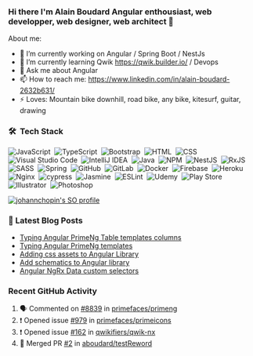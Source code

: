 ### Hi there I'm Alain Boudard Angular enthousiast, web developper, web designer, web architect 👋

About me:

- 🔭 I’m currently working on Angular / Spring Boot / NestJs
- 🌱 I’m currently learning Qwik https://qwik.builder.io/ / Devops
- 💬 Ask me about Angular
- 📫 How to reach me: https://www.linkedin.com/in/alain-boudard-2632b631/
- ⚡ Loves: Mountain bike downhill, road bike, any bike, kitesurf, guitar, drawing

### 🛠 &nbsp;Tech Stack

![JavaScript](https://img.shields.io/badge/-JavaScript-%23EEEEEE?style=flat&logo=javascript)&nbsp;
![TypeScript](https://img.shields.io/badge/typescript-%23EEEEEE.svg?style=flat&logo=typescript&logoColor=007ACC)&nbsp;
![Bootstrap](https://img.shields.io/badge/-Bootstrap-%23EEEEEE?style=flat&logo=bootstrap&logoColor=563D7C)&nbsp;
![HTML](https://img.shields.io/badge/-HTML-%23EEEEEE?style=flat&logo=HTML5)&nbsp;
![CSS](https://img.shields.io/badge/-CSS-%23EEEEEE?style=flat&logo=CSS3&logoColor=1572B6)&nbsp;
![Visual Studio Code](https://img.shields.io/badge/-Visual%20Studio%20Code-%23EEEEEE?style=flat&logo=visual-studio-code&logoColor=007ACC)&nbsp;
![IntelliJ IDEA](https://img.shields.io/badge/IntelliJIDEA-%23EEEEEE.svg?style=flat&logo=intellij-idea&logoColor=000000)&nbsp;
![Java](https://img.shields.io/badge/java-%23EEEEEE.svg?style=flat&logo=java&logoColor=ed8b00)&nbsp;
![NPM](https://img.shields.io/badge/NPM-%23EEEEEE.svg?style=flat&logo=npm&logoColor=white)&nbsp;
![NestJS](https://img.shields.io/badge/nestjs-%23EEEEEE.svg?style=flat&logo=nestjs&logoColor=E0234E)&nbsp;
![RxJS](https://img.shields.io/badge/rxjs-%23EEEEEE.svg?style=flat&logo=reactivex&logoColor=B7178C)&nbsp;
![SASS](https://img.shields.io/badge/SASS-%23EEEEEE.svg?style=flat&logo=SASS&logoColor=hotpink)&nbsp;
![Spring](https://img.shields.io/badge/spring-%23EEEEEE.svg?style=flat&logo=spring&logoColor=6DB33F)&nbsp;
![GitHub](https://img.shields.io/badge/github-%23EEEEEE.svg?style=flat&logo=github&logoColor=000000)&nbsp;
![GitLab](https://img.shields.io/badge/gitlab-%23EEEEEE.svg?style=flat&logo=gitlab&logoColor=white)&nbsp;
![Docker](https://img.shields.io/badge/docker-%23EEEEEE.svg?style=flat&logo=docker&logoColor=0db7ed)&nbsp;
![Firebase](https://img.shields.io/badge/firebase-%23EEEEEE.svg?style=flat&logo=firebase)&nbsp;
![Heroku](https://img.shields.io/badge/heroku-%23EEEEEE.svg?style=flat&logo=heroku&logoColor=430098)&nbsp;
![Nginx](https://img.shields.io/badge/nginx-%23EEEEEE.svg?style=flat&logo=nginx&logoColor=009639)&nbsp;
![cypress](https://img.shields.io/badge/-cypress-%23EEEEEE?style=flat&logo=cypress&logoColor=058a5e)&nbsp;
![Jasmine](https://img.shields.io/badge/-Jasmine-%23EEEEEE?style=flat&logo=Jasmine&logoColor=8A4182)&nbsp;
![ESLint](https://img.shields.io/badge/ESLint-%23EEEEEE?style=flat&logo=eslint&logoColor=4B3263)&nbsp;
![Udemy](https://img.shields.io/badge/Udemy-%23EEEEEE?style=flat&logo=Udemy&logoColor=A435F0)&nbsp;
![Play Store](https://img.shields.io/badge/Google_Play-%23EEEEEE?style=flat&logo=google-play&logoColor=39bfeb)&nbsp;
![Illustrator](https://img.shields.io/badge/adobeillustrator-%23EEEEEE.svg?style=flat&logo=adobeillustrator&logoColor=FF9A00)&nbsp;
![Photoshop](https://img.shields.io/badge/adobephotoshop-%23EEEEEE.svg?style=flat&logo=adobephotoshop&logoColor=31A8FF)&nbsp;

[![johannchopin's SO profile](https://stackoverflow-readme-profile.johannchopin.fr/profile/1903940)](https://stackoverflow.com/users/1903940/alain-boudard)

### 📕 Latest Blog Posts

<!-- BLOG-POST-LIST:START -->
- [Typing Angular PrimeNg Table templates columns](https://coco-boudard.medium.com/typing-angular-primeng-table-templates-columns-e7859df76f9b?source=rss-8b3c3c9ad7a2------2)
- [Typing Angular PrimeNg templates](https://coco-boudard.medium.com/typing-angular-primeng-templates-7c2851f76c39?source=rss-8b3c3c9ad7a2------2)
- [Adding css assets to Angular Library](https://coco-boudard.medium.com/adding-css-assets-to-angular-library-c22fd3a47c5d?source=rss-8b3c3c9ad7a2------2)
- [Add schematics to Angular library](https://coco-boudard.medium.com/add-schematics-to-angular-library-bd5987328d7b?source=rss-8b3c3c9ad7a2------2)
- [Angular NgRx Data custom selectors](https://medium.com/codex/angular-ngrx-data-custom-selectors-664f04f1637d?source=rss-8b3c3c9ad7a2------2)
<!-- BLOG-POST-LIST:END -->

### Recent GitHub Activity

<!--START_SECTION:activity-->
1. 🗣 Commented on [#8839](https://github.com/primefaces/primeng/issues/8839) in [primefaces/primeng](https://github.com/primefaces/primeng)
2. ❗ Opened issue [#979](https://github.com/primefaces/primeicons/issues/979) in [primefaces/primeicons](https://github.com/primefaces/primeicons)
3. ❗ Opened issue [#162](https://github.com/qwikifiers/qwik-nx/issues/162) in [qwikifiers/qwik-nx](https://github.com/qwikifiers/qwik-nx)
4. 🎉 Merged PR [#2](https://github.com/aboudard/testReword/pull/2) in [aboudard/testReword](https://github.com/aboudard/testReword)
<!--END_SECTION:activity-->
